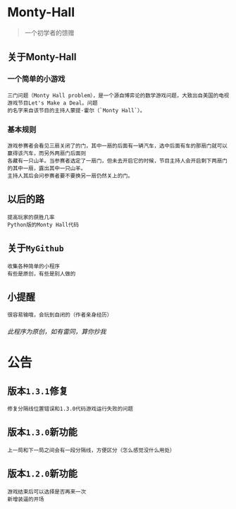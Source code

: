 Monty-Hall
==========
> 一个初学者的馈赠
## 关于Monty-Hall
### 一个简单的小游戏
    三门问题（Monty Hall problem），是一个源自博弈论的数学游戏问题，大致出自美国的电视游戏节目Let's Make a Deal。问题
    的名字来自该节目的主持人蒙提·霍尔（`Monty Hall`）。
### 基本规则
    游戏参赛者会看见三扇关闭了的门，其中一扇的后面有一辆汽车，选中后面有车的那扇门就可以赢得该汽车，而另外两扇门后面则
    各藏有一只山羊。当参赛者选定了一扇门，但未去开启它的时候，节目主持人会开启剩下两扇门的其中一扇，露出其中一只山羊。
    主持人其后会问参赛者要不要换另一扇仍然关上的门。
## 以后的路
    提高玩家的获胜几率
    Python版的Monty Hall代码
## 关于`MyGithub`
    收集各种简单的小程序
    有些是原创，有些是别人做的
## 小提醒
    很容易输哦，会玩到自闭的（作者亲身经历）
###### 此程序为原创，如有雷同，算你抄我
公告
====
## 版本`1.3.1`修复
    修复分隔线位置错误和1.3.0代码游戏运行失败的问题
## 版本`1.3.0`新功能
    上一局和下一局之间会有一段分隔线，方便区分（怎么感觉没什么用处）
## 版本`1.2.0`新功能
    游戏结束后可以选择是否再来一次
    新增装逼的开场
